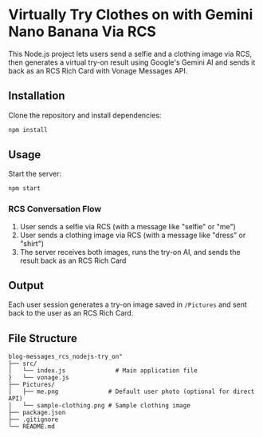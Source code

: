 
# Virtually Try Clothes on with Gemini Nano Banana Via RCS

This Node.js project lets users send a selfie and a clothing image via RCS, then generates a virtual try-on result using Google's Gemini AI and sends it back as an RCS Rich Card with Vonage Messages API.

## Installation

Clone the repository and install dependencies:

```bash
npm install
```

## Usage

Start the server:

```bash
npm start
```

### RCS Conversation Flow

1. User sends a selfie via RCS (with a message like "selfie" or "me")
2. User sends a clothing image via RCS (with a message like "dress" or "shirt")
3. The server receives both images, runs the try-on AI, and sends the result back as an RCS Rich Card

## Output

Each user session generates a try-on image saved in `/Pictures` and sent back to the user as an RCS Rich Card.

## File Structure

```
blog-messages_rcs_nodejs-try_on"
├── src/
│   └── index.js              # Main application file
}   └── vonage.js
├── Pictures/
│   ├── me.png              # Default user photo (optional for direct API)
│   └── sample-clothing.png # Sample clothing image
├── package.json
├── .gitignore
└── README.md
```
